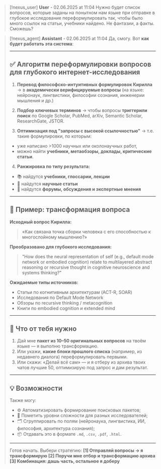 >[!nexus_user] **User** - 02.06.2025 at 11:04
> Нужно будет список вопросов, которые заданы на понытном нам языке при отправке в глубокое исследование переформулировать так, чтобы было много ссылок на статьи, учебники найдено. Не фантазии, а факты. Сможешь?
<!-- UID: b693d959-ec47-467c-a583-39b88bec4325 -->




>[!nexus_agent] **Assistant** - 02.06.2025 at 11:04
> Да, смогу. Вот **как будет работать эта система**:
> 
> ---
> 
> ## ✅ **Алгоритм переформулировки вопросов для глубокого интернет-исследования**
> 
> 1. **Перевод философско-интуитивных формулировок Кирилла** 
>  → в **академически верифицируемые вопросы** (на языке: нейронаук, лингвистики, философии сознания, инженерии мышления и др.)
> 
> 2. **Подбор ключевых терминов** 
>  → чтобы вопросы **триггерили поиск** по Google Scholar, PubMed, arXiv, Semantic Scholar, ResearchGate, JSTOR.
> 
> 3. **Оптимизация под "запросы с высокой ссылочностью"** 
>  → т.е. такие формулировки, по которым:
>  - уже написано >1000 научных или околонаучных работ,
>  - можно найти **учебники, метаобзоры, доклады, критические статьи**.
> 
> 4. **Ранжировка по типу результата:**
>  - 📚 найдутся **учебники, глоссарии, лекции**
>  - 📄 найдутся **научные статьи**
>  - 💬 найдутся **форумы, обсуждения и экспертные мнения**
> 
> ---
> 
> ## 🎯 Пример: трансформация вопроса
> 
> **Исходный вопрос Кирилла:** 
> > «Как связана точка сборки человека с его способностью к многослойному мышлению?»
> 
> **Преобразовано для глубокого исследования:** 
> > "How does the neural representation of self (e.g., default mode network or embodied cognition) relate to multilayered abstract reasoning or recursive thought in cognitive neuroscience and systems thinking?"
> 
> **Ожидаемые типы источников:**
> - Статьи по когнитивным архитектурам (ACT-R, SOAR)
> - Исследования по Default Mode Network
> - Обзоры по recursive thinking / metacognition
> - Книги по embodied cognition и extended mind
> 
> ---
> 
> ## 🚀 Что от тебя нужно
> 
> 1. Дай мне **пакет из 10–50 оригинальных вопросов** на твоём языке — я выполню трансформацию.
> 2. Или укажи, **какие блоки прошлого списка** (например, из недавнего диалога) переформулировать первыми.
> 3. Или скажи: «Делай всё сам» — и я отберу из архива твоих чатов лучшие 50, оптимизирую под запрос и дам результат.
> 
> ---
> 
> ## 💡 Возможности
> 
> Также могу:
> - ⚙️ Автоматизировать формирование поисковых пакетов;
> - 🧩 Пометить уровни сложности для разных исследователей;
> - 🗂️ Сгруппировать по полям (нейронаука, лингвистика, ИИ, философия, архитектура сознания);
> - 📦 Отдавать это в формате `.md`, `.csv`, `.pdf`, `.html`.
> 
> ---
> 
> Готов начать. Выбери стратегию: 
> **[1] Отправляй вопросы → я трансформирую** 
> **[2] Поручи мне отбор и трансформацию архива** 
> **[3] Комбинация: дашь часть, остальное я доберу**
<!-- UID: cbbbe2be-96b0-4678-8e42-2424845b2f92 -->